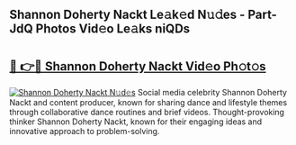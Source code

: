 ## Shannon Doherty Nackt Le𝚊k𝚎d N𝚞𝚍es - Part-JdQ Photos Vid𝚎o Le𝚊ks niQDs

# <h2><a href="http://fb1kq8.evod.top/?m=Shannon+Doherty+Nackt">🔗 👉🔴 Shannon Doherty Nackt Vid𝚎o Ph𝚘t𝚘s</a></h2>

[![Shannon Doherty Nackt N𝚞d𝚎s](https://i.imgur.com/8V9OHl7.gif)](http://fb1kq8.evod.top/?m=Shannon+Doherty+Nackt)
Social media celebrity Shannon Doherty Nackt and content producer, known for sharing dance and lifestyle themes through collaborative dance routines and brief videos. Thought-provoking thinker Shannon Doherty Nackt, known for their engaging ideas and innovative approach to problem-solving. 
